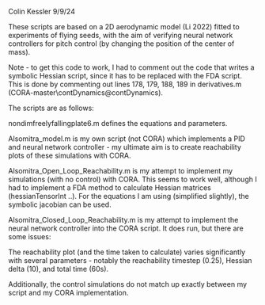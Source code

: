 Colin Kessler 9/9/24


These scripts are based on a 2D aerodynamic model (Li 2022) fitted to experiments of flying seeds, with the aim of verifying neural network controllers for pitch control (by changing the position of the center of mass). 

Note - to get this code to work, I had to comment out the code that writes a symbolic Hessian script, since it has to be replaced with the FDA script. This is done by commenting out lines 178, 179, 188, 189 in derivatives.m (CORA-master\contDynamics\@contDynamics).


The scripts are as follows:


nondimfreelyfallingplate6.m defines the equations and parameters.

Alsomitra_model.m is my own script (not CORA) which implements a PID and neural network controller - my ultimate aim is to create reachability plots of these simulations with CORA.

Alsomitra_Open_Loop_Reachability.m is my attempt to implement my simulations (with no control) with CORA. This seems to work well, although I had to implement a FDA method to calculate Hessian matrices (hessianTensorInt ..). For the equations I am using (simplified slightly), the symbolic jacobian can be used.

Alsomitra_Closed_Loop_Reachability.m is my attempt to implement the neural network controller into the CORA script. It does run, but there are some issues:

The reachability plot (and the time taken to calculate) varies significantly with several parameters - notably the reachability timestep (0.25), Hessian delta (10), and total time (60s).

Additionally, the control simulations do not match up exactly between my script and my CORA implementation. 

